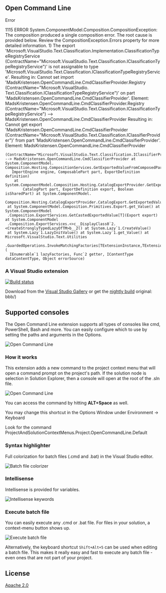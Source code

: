 ## Open Command Line

Error

1115 ERROR System.ComponentModel.Composition.CompositionException: The composition produced a single composition error. 
The root cause is provided below. Review the CompositionException.Errors property for more detailed information. 1) The export 
'Microsoft.VisualStudio.Text.Classification.Implementation.ClassificationTypeRegistryService 
(ContractName="Microsoft.VisualStudio.Text.Classification.IClassificationTypeRegistryService")' is not assignable to type 
'Microsoft.VisualStudio.Text.Classification.IClassificationTypeRegistryService'. Resulting in: Cannot set import 
'MadsKristensen.OpenCommandLine.CmdClassifierProvider.Registry (ContractName="Microsoft.VisualStudio.
Text.Classification.IClassificationTypeRegistryService")' on part 'MadsKristensen.OpenCommandLine.CmdClassifierProvider'.
 Element: MadsKristensen.OpenCommandLine.CmdClassifierProvider.Registry
  (ContractName="Microsoft.VisualStudio.Text.Classification.IClassificationTypeRegistryService") --> 
  MadsKristensen.OpenCommandLine.CmdClassifierProvider Resulting in:
   Cannot get export 'MadsKristensen.OpenCommandLine.CmdClassifierProvider 
   (ContractName="Microsoft.VisualStudio.Text.Classification.IClassifierProvider")' 
   from part 'MadsKristensen.OpenCommandLine.CmdClassifierProvider'. Element: 
   MadsKristensen.OpenCommandLine.CmdClassifierProvider
   
    (ContractName="Microsoft.VisualStudio.Text.Classification.IClassifierProvider") 
	--> MadsKristensen.OpenCommandLine.CmdClassifierProvider at System.ComponentModel.
	Composition.Hosting.CompositionServices.GetExportedValueFromComposedPart(
	   ImportEngine engine, ComposablePart part, ExportDefinition definition) 
	    at System.ComponentModel.Composition.Hosting.CatalogExportProvider.GetExportedValue(
			CatalogPart part, ExportDefinition export, Boolean isSharedPart) at System.ComponentModel.
			Composition.Hosting.CatalogExportProvider.CatalogExport.GetExportedValueCore() 
	 at System.ComponentModel.Composition.Primitives.Export.get_Value() at System.ComponentModel
	 .Composition.ExportServices.GetCastedExportedValue[T](Export export) at System.ComponentModel
	 .Composition.ExportServices.<>c__DisplayClass0`2.<CreateStronglyTypedLazyOfTM>b__2() at System.Lazy`1.CreateValue() 
	 at System.Lazy`1.LazyInitValue() at System.Lazy`1.get_Value() at Microsoft.VisualStudio.Text.Utilities
	 .GuardedOperations.InvokeMatchingFactories[TExtensionInstance,TExtensionFactory,TMetadataView](
	  IEnumerable`1 lazyFactories, Func`2 getter, IContentType dataContentType, Object errorSource) 


### A Visual Studio extension

[![Build status](https://ci.appveyor.com/api/projects/status/1jah71aylecjbkeh?svg=true)](https://ci.appveyor.com/project/madskristensen/opencommandline)

Download from the
[Visual Studio Gallery](https://visualstudiogallery.msdn.microsoft.com/4e84e2cf-2d6b-472a-b1e2-b84932511379)
or get the
[nightly build](http://vsixgallery.com/extension/f4ab1e64-5d35-4f06-bad9-bf414f4b3ccc/) original: bbb/)

## Supported consoles

The Open Command Line extension supports all types of consoles like cmd, PowerShell,
Bash and more. You can easily configure which to use by setting the paths and arguments
in the Options.

![Open Command Line](screenshots/options.png)

### How it works

This extension adds a new command to the project context menu that will open
a command prompt on the project's path. If the solution node is selection in Solution
Explorer, then a console will open at the root of the .sln file.

![Open Command Line](screenshots/context-menu.png)

You can access the command by hitting **ALT+Space** as well.

You may change this shortcut in the Options Window under Environment -> Keyboard

Look for the command ProjectAndSolutionContextMenus.Project.OpenCommandLine.Default

### Syntax highlighter

Full colorization for batch files (.cmd and .bat) in the Visual Studio
editor.

![Batch file colorizer](screenshots/classifier.png)

### Intellisense

Intellisense is provided for variables.

![Intellisense keywords](screenshots/intellisense.png)

### Execute batch file

You can easily execute any .cmd or .bat file. For files in your solution,
a context-menu button shows up.

![Execute batch file](screenshots/execute-context-menu.png)

Alternatively, the keyboard shortcut `Shift+Alt+5` can be used when
editing a batch file. This makes it really easy and fast to execute
any batch file - even ones that are not part of your project.

## License
[Apache 2.0](LICENSE)